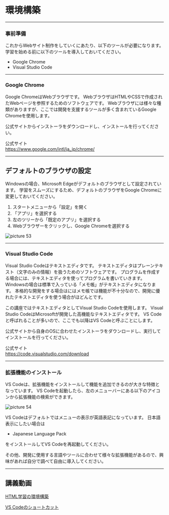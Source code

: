# 環境構築

---

### 事前準備
これからWebサイト制作をしていくにあたり、以下のツールが必要になります。
学習を始める前に以下のツールを導入しておいてください。

* Google Chrome
* Visual Studio Code

---

### Google Chrome
Google ChromeはWebブラウザです。
WebブラウザはHTMLやCSSで作成されたWebページを参照するためのソフトウェアです。
Webブラウザには様々な種類がありますが、ここでは開発を支援するツールが多く含まれているGoogle Chromeを使用します。

公式サイトからインストーラをダウンロードし、インストールを行ってください。

公式サイト  
https://www.google.com/intl/ja_jp/chrome/

---

## デフォルトのブラウザの設定
Windowsの場合、Microsoft Edgeがデフォルトのブラウザとして設定されています。
学習をスムーズにするため、デフォルトのブラウザをGoogle Chromeに変更しておいてください。

1. スタートメニューから「設定」を開く
2. 「アプリ」を選択する
3. 左のツリーから「既定のアプリ」を選択する
4. Webブラウザーをクリックし、Google Chromeを選択する

![picture 53](/images/a3bd860349fa5b31f5d35e771a296f6ca18affbbf5ff22714062aeb409b91fa6.png)  

---

### Visual Studio Code
Visual Studio Codeはテキストエディタです。
テキストエディタはプレーンテキスト（文字のみの情報）を扱うためのソフトウェアです。
プログラムを作成する場合には、テキストエディタを使ってプログラムを書いていきます。
Windowsの場合は標準で入っている「メモ帳」がテキストエディタになります。
本格的な開発をする場合はにはメモ帳では機能が不十分なので、開発に優れたテキストエディタを使う場合がほどんとです。

この講座ではテキストエディタとしてVisual Studio Codeを使用します。
Visual Studio CodeはMicrosoftが開発した高機能なテキストエディタです。
VS Codeと呼ばれることが多いので、ここでも以降はVS Codeと呼ぶことにします。

公式サイトから自身のOSに合わせたインストーラをダウンロードし、実行してインストールを行ってください。

公式サイト  
https://code.visualstudio.com/download  

---

### 拡張機能のインストール
VS Codeは、拡張機能をインストールして機能を追加できるのが大きな特徴となっています。
VS Codeを起動したら、左のメニューバーにある以下のアイコンから拡張機能の検索ができます。

![picture 54](/images/a587fc07d3576562824c2dd7a7c3c0e8493215f5d6ccba9fbc73e9b21ca730bc.png)  

VS Codeはデフォルトではメニューの表示が英語表記になっています。
日本語表示にしたい場合は

* Japanese Language Pack

をインストールしてVS Codeを再起動してください。

その他、開発に使用する言語やツールに合わせて様々な拡張機能があるので、興味があれば自分で調べて自由に導入してください。

---

## 講義動画

[HTML学習の環境構築](https://youtu.be/hUKk7UiONW8)

[VS Codeのショートカット](https://youtu.be/1uxzgmQwJyg)
